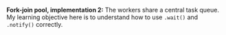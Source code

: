 **Fork-join pool, implementation 2:** The workers share a central task queue.
My learning objective here is to understand how to use `.wait()` and `.notify()` correctly.
